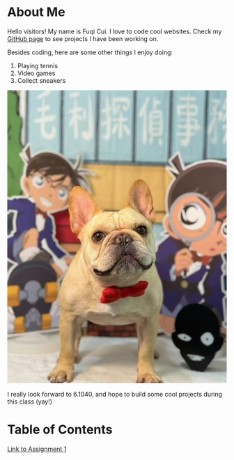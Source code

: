 # About Me
Hello visitors! My name is Fuqi Cui. I love to code cool websites. Check my [GitHub page](https://github.com/Avril-Cui) to see projects I have been working on.

Besides coding, here are some other things I enjoy doing:
1. Playing tennis
2. Video games
3. Collect sneakers

![picture of my cute dog Friday](assets/friday.jpg)

I really look forward to 6.1040, and hope to build some cool projects during this class (yay!)

# Table of Contents
[Link to Assignment 1](assignments/assignment1.md)
